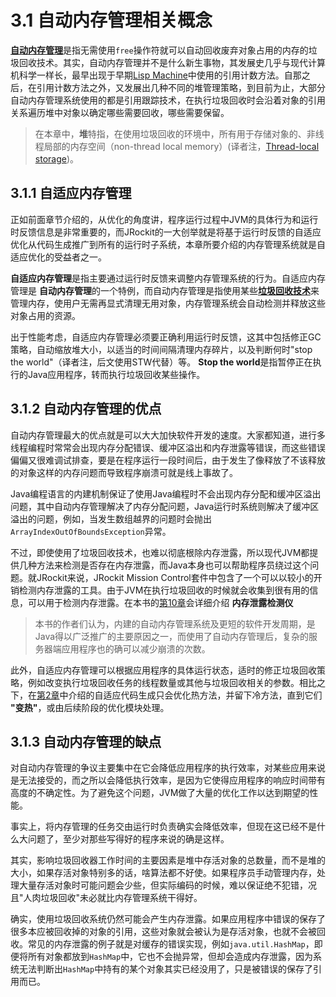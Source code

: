 <a name="3.1"></a>
# 3.1 自动内存管理相关概念

[**自动内存管理**][1]是指无需使用`free`操作符就可以自动回收废弃对象占用的内存的垃圾回收技术。其实，自动内存管理并不是什么新生事物，其发展史几乎与现代计算机科学一样长，最早出现于早期[Lisp Machine][2]中使用的引用计数方法。自那之后，在引用计数方法之外，又发展出几种不同的堆管理策略，到目前为止，大部分自动内存管理系统使用的都是引用跟踪技术，在执行垃圾回收时会沿着对象的引用关系遍历堆中对象以确定哪些需要回收，哪些需要保留。

>在本章中，**堆**特指，在使用垃圾回收的环境中，所有用于存储对象的、非线程局部的内存空间（non-thread local memory）(译者注，[Thread-local storage][3])。

<a name="3.1.1"></a>
## 3.1.1 自适应内存管理

正如前面章节介绍的，从优化的角度讲，程序运行过程中JVM的具体行为和运行时反馈信息是非常重要的，而JRockit的一大创举就是将基于运行时反馈的自适应优化从代码生成推广到所有的运行时子系统，本章所要介绍的内存管理系统就是自适应优化的受益者之一。

**自适应内存管理**是指主要通过运行时反馈来调整内存管理系统的行为。自适应内存管理是 **自动内存管理**的一个特例，而自动内存管理是指使用某些[**垃圾回收技术**][4]来管理内存，使用户无需再显式清理无用对象，内存管理系统会自动检测并释放这些对象占用的资源。

出于性能考虑，自适应内存管理必须要正确利用运行时反馈，这其中包括修正GC策略，自动缩放堆大小，以适当的时间间隔清理内存碎片，以及判断何时"stop the world"（译者注，后文使用STW代替）等。 **Stop the world**是指暂停正在执行的Java应用程序，转而执行垃圾回收某些操作。

<a name="3.1.2"></a>
## 3.1.2 自动内存管理的优点

自动内存管理最大的优点就是可以大大加快软件开发的速度。大家都知道，进行多线程编程时常常会出现内存分配错误、缓冲区溢出和内存泄露等错误，而这些错误偏偏又很难调试排查，要是在程序运行一段时间后，由于发生了像释放了不该释放的对象这样的内存问题而导致程序崩溃可就是线上事故了。

Java编程语言的内建机制保证了使用Java编程时不会出现内存分配和缓冲区溢出问题，其中自动内存管理解决了内存分配问题，Java运行时系统则解决了缓冲区溢出的问题，例如，当发生数组越界的问题时会抛出`ArrayIndexOutOfBoundsException`异常。

不过，即使使用了垃圾回收技术，也难以彻底根除内存泄露，所以现代JVM都提供几种方法来检测是否存在内存泄露，而Java本身也可以帮助程序员绕过这个问题。就JRockit来说，JRockit Mission Control套件中包含了一个可以以较小的开销检测内存泄露的工具。由于JVM在执行垃圾回收的时候就会收集到很有用的信息，可以用于检测内存泄露。在本书的[第10章][5]会详细介绍 **内存泄露检测仪**

>本书的作者们认为，内建的自动内存管理系统及更短的软件开发周期，是Java得以广泛推广的主要原因之一，而使用了自动内存管理后，复杂的服务器端应用程序也的确可以减少崩溃的次数。

此外，自适应内存管理可以根据应用程序的具体运行状态，适时的修正垃圾回收策略，例如改变执行垃圾回收任务的线程数量或其他与垃圾回收相关的参数。相比之下，在[第2章][6]中介绍的自适应代码生成只会优化热方法，并留下冷方法，直到它们 **"变热"**，或由后续阶段的优化模块处理。

<a name="3.1.3"></a>
## 3.1.3 自动内存管理的缺点

对自动内存管理的争议主要集中在它会降低应用程序的执行效率，对某些应用来说是无法接受的，而之所以会降低执行效率，是因为它使得应用程序的响应时间带有高度的不确定性。为了避免这个问题，JVM做了大量的优化工作以达到期望的性能。

事实上，将内存管理的任务交由运行时负责确实会降低效率，但现在这已经不是什么大问题了，至少对那些写得好的程序来说的确是这样。

其实，影响垃圾回收器工作时间的主要因素是堆中存活对象的总数量，而不是堆的大小，如果存活对象特别多的话，啥算法都不好使。如果程序员手动管理内存，处理大量存活对象时可能问题会少些，但实际编码的时候，难以保证绝不犯错，况且"人肉垃圾回收"未必就比内存管理系统干得好。

确实，使用垃圾回收系统仍然可能会产生内存泄露。如果应用程序中错误的保存了很多本应被回收掉的对象的引用，这些对象就会被认为是存活对象，也就不会被回收。常见的内存泄露的例子就是对缓存的错误实现，例如`java.util.HashMap`，即便将所有对象都放到`HashMap`中，它也不会抛异常，但却会造成内存泄露，因为系统无法判断出`HashMap`中持有的某个对象其实已经没用了，只是被错误的保存了引用而已。



[1]:    http://en.wikipedia.org/wiki/Automatic_memory_management
[2]:    http://en.wikipedia.org/wiki/Lisp_machine
[3]:    http://en.wikipedia.org/wiki/Thread-local_storage
[4]:    http://en.wikipedia.org/wiki/Garbage_collection_(computer_science)
[5]:    ../chap5/5.md#5
[6]:    ../chap2/2.md#2
